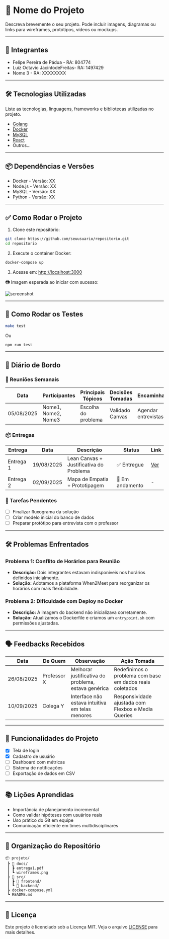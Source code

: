 # 📌 Nome do Projeto

Descreva brevemente o seu projeto. Pode incluir imagens, diagramas ou links para wireframes, protótipos, vídeos ou mockups.

---

## 👥 Integrantes

- Felipe Pereira de Pádua - RA: 804774
- Luiz Octavio JacintodeFreitas- RA: 1497429
- Nome 3 - RA: XXXXXXXX

---

## 🛠️ Tecnologias Utilizadas

Liste as tecnologias, linguagens, frameworks e bibliotecas utilizadas no projeto.

- [Golang](https://github.com/golang/go)
- [Docker](https://www.docker.com/)
- [MySQL](https://www.mysql.com/)
- [React](https://reactjs.org/)
- Outros...

---

## 📦 Dependências e Versões

- Docker - Versão: XX
- Node.js - Versão: XX
- MySQL - Versão: XX
- Python - Versão: XX

---

## ✅ Como Rodar o Projeto

1. Clone este repositório:
```bash
git clone https://github.com/seuusuario/repositorio.git
cd repositorio
```

2. Execute o container Docker:
```bash
docker-compose up
```

3. Acesse em: [http://localhost:3000](http://localhost:3000)

📷 Imagem esperada ao iniciar com sucesso:

![screenshot](docs/screenshot.png)

---

## 🧪 Como Rodar os Testes

```bash
make test
```

Ou

```bash
npm run test
```

---

## 🧭 Diário de Bordo

### 📅 Reuniões Semanais

| Data       | Participantes        | Principais Tópicos | Decisões Tomadas | Encaminhamentos |
|------------|----------------------|--------------------|------------------|-----------------|
| 05/08/2025 | Nome1, Nome2, Nome3  | Escolha do problema | Validado Canvas | Agendar entrevistas |

### 📦 Entregas

| Entrega       | Data       | Descrição                              | Status     | Link |
|---------------|------------|----------------------------------------|------------|------|
| Entrega 1     | 19/08/2025 | Lean Canvas + Justificativa do Problema | ✅ Entregue | [Ver](./docs/entrega1.pdf) |
| Entrega 2     | 02/09/2025 | Mapa de Empatia + Prototipagem          | 🚧 Em andamento | - |

### 🧩 Tarefas Pendentes

- [ ] Finalizar fluxograma da solução
- [ ] Criar modelo inicial do banco de dados
- [ ] Preparar protótipo para entrevista com o professor

---

## 🛠️ Problemas Enfrentados

### Problema 1: Conflito de Horários para Reunião
- **Descrição:** Dois integrantes estavam indisponíveis nos horários definidos inicialmente.
- **Solução:** Adotamos a plataforma When2Meet para reorganizar os horários com mais flexibilidade.

### Problema 2: Dificuldade com Deploy no Docker
- **Descrição:** A imagem do backend não inicializava corretamente.
- **Solução:** Atualizamos o Dockerfile e criamos um `entrypoint.sh` com permissões ajustadas.

---

## 🗣️ Feedbacks Recebidos

| Data       | De Quem     | Observação                                                                 | Ação Tomada                       |
|------------|-------------|-----------------------------------------------------------------------------|----------------------------------|
| 26/08/2025 | Professor X | Melhorar justificativa do problema, estava genérica                        | Redefinimos o problema com base em dados reais coletados |
| 10/09/2025 | Colega Y    | Interface não estava intuitiva em telas menores                            | Responsividade ajustada com Flexbox e Media Queries |

---

## 🚀 Funcionalidades do Projeto

- [x] Tela de login
- [x] Cadastro de usuário
- [ ] Dashboard com métricas
- [ ] Sistema de notificações
- [ ] Exportação de dados em CSV

---

## 📚 Lições Aprendidas

- Importância de planejamento incremental
- Como validar hipóteses com usuários reais
- Uso prático do Git em equipe
- Comunicação eficiente em times multidisciplinares

---

## 📁 Organização do Repositório

```
📦 projeto/
 ┣ 📂 docs/
 ┃ ┣ entrega1.pdf
 ┃ ┗ wireframes.png
 ┣ 📂 src/
 ┃ ┣ 📂 frontend/
 ┃ ┗ 📂 backend/
 ┣ docker-compose.yml
 ┗ README.md
```

---

## 📝 Licença

Este projeto é licenciado sob a Licença MIT. Veja o arquivo [LICENSE](./LICENSE) para mais detalhes.
